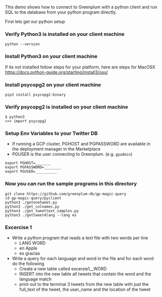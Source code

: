 This demo shows how to connect to Greenplum with a python client and run SQL to the database from your python program directly.

First lets get our python setup

### Verify Python3 is installed on your client machine
```
python --version
```
### Install Python3 on your client machine
If its not installed follow steps for your platform, here are steps for MacOSX
https://docs.python-guide.org/starting/install3/osx/

### Install psycopg2 on your client machine
```
pip3 install psycopg2-binary
```

### Verify psycopg2 is installed on your client machine
```
$ python3
>>> import psycopg2
```

### Setup Env Variables to your Twitter DB
* If running a GCP cluster, PGHOST and PGPASSWORD are available in the deployment manager in the Marketplace
* PGUSER is the user connecting to Greenplum. (e.g. `gpadmin`)
```
export PGHOST=_______
export PGPASSWORD=________
export PGUSER=__________
```

### Now you can run the sample programs in this directory
```
git clone https://github.com/greenplum-db/gp-magic-query
cd gp-magic-query/pyclient
python3 ./getonetweet.py 
python3 ./get_colnames.py
python3 ./get_tweettext_samples.py
python3 ./gettweet4lang --lang es
```

### Excercise 1
* Write a python program that reads a text file with two words per line
    * LANG WORD
    * en Apple
    * es gracias
* Write a query for each language and word in the file and for each word do the following
    * Create a new table called excersie1__WORD
    * INSERT into the new table all tweets that contain the word and the language match
    * print out to the terminal 3 tweets from the new table with just the full_text of the tweet, the user_name and the location of the tweet
